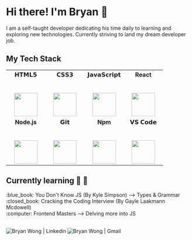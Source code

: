 # Hi there! I'm Bryan :wave:

I am a self-taught developer dedicating his time daily to learning and exploring new technologies. Currently striving to land my dream developer job.

## My Tech Stack

<table width="25%" style='border:none'>
  <tbody>
    <tr valign="top">
      <td width="25%" align="center">
        <span>𝗛𝗧𝗠𝗟𝟱</span><br><br><br>
        <img height="64px" src="https://cdn.svgporn.com/logos/html-5.svg">
      </td>
      <td width="25%" align="center">
        <span>𝗖𝗦𝗦𝟯</span><br><br><br>
        <img height="64px" src="https://cdn.svgporn.com/logos/css-3.svg">
      </td>
      <td width="25%" align="center">
        <span>𝗝𝗮𝘃𝗮𝗦𝗰𝗿𝗶𝗽𝘁</span><br><br><br>
        <img height="64px" src="https://cdn.svgporn.com/logos/javascript.svg">
      </td>
      <td width="25%" align="center">
        <span><b>React</b></span><br><br><br>
        <img height="64px" src="https://cdn.svgporn.com/logos/react.svg">
      </td>
    </tr>
    <tr valign="top">
        <td width="25%" align="center">
            <span><b>Node.js</b></span><br><br><br>
            <img height="64px" src="https://cdn.svgporn.com/logos/nodejs-icon.svg">
        </td>
        <td width="25%" align="center">
            <span>𝗚𝗶𝘁</span><br><br><br>
            <img height="64px" src="https://cdn.svgporn.com/logos/git-icon.svg">
        </td>
        <td width="25%" align="center">
            <span><b>Npm</b></span><br><br><br>
            <img height="64px" src="https://cdn.svgporn.com/logos/npm.svg">
        </td>
        <td width="25%" align="center">
            <span>𝗩𝗦 𝗖𝗼𝗱𝗲</span><br><br><br>
            <img height="64px" src="https://cdn.svgporn.com/logos/visual-studio-code.svg">
        </td>
    </tr>
  </tbody>
</table>

## Currently learning :pencil: :calendar:
<ul style='list-style-type: none; padding-left: 0;'>
  <li>:blue_book: You Don't Know JS (By Kyle Simpson) --> Types & Grammar</li>
  <li>:closed_book: Cracking the Coding Interview (By Gayle Laakmann Mcdowell)</li>
  <li>:computer: Frontend Masters --> Delving more into JS</li>
</ul>

<br>

<div align='middle'>
  <a href="https://www.linkedin.com/in/bryan-wong-716054a9/">
    <img align='left' alt='Bryan Wong | Linkedin' src="https://img.icons8.com/color/24/000000/gmail.png"/>
  </a> 
  <a href="mailto:bryanwongzhicheng@gmail.com">
    <img align='left' alt='Bryan Wong | Gmail' src="https://img.icons8.com/color/24/000000/linkedin.png"/>
  </a>
</div>

<br><br><br><br>